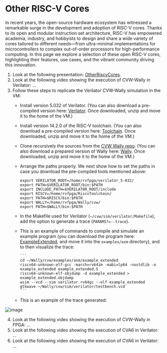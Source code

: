 # Other RISC-V Cores

In recent years, the open-source hardware ecosystem has witnessed a remarkable surge in the development and adoption of RISC-V cores. Thanks to its open and modular instruction set architecture, RISC-V has empowered academia, industry, and hobbyists to design and share a wide variety of cores tailored to different needs—from ultra-minimal implementations for microcontrollers to complex out-of-order processors for high-performance computing. In this page we explore a selection of these open RISC-V cores, highlighting their features, use cases, and the vibrant community driving this innovation.

1. Look at the following presentation: [OtherRiscvCores](https://drive.google.com/file/d/1N_pWZ8oRKA0aUdZg2EKY66rlhnqzTMtF/view?usp=sharing).
2. Look at the following video showing the execution of CVW-Wally in Verilator: ...
3. Follow these steps to replicate the Verilator CVW-Wally simulation in the VM:
    * Install version 5.032 of Verilator. (You can also download a pre-compiled version here: [Verilator](https://ucomplutense-my.sharepoint.com/:u:/g/personal/dani02_ucm_es/EQpVNYBVJU1Loxn6iQGpHOABhR8v2-vyy88wdoDhW6lK6w?e=EnotZD). Once downloaded, unzip and move it to the home of the VM.)
    * Install version 14.2.0 of the RISC-V toolchain. (You can also download a pre-compiled version here: [Toolchain](https://ucomplutense-my.sharepoint.com/:u:/g/personal/dani02_ucm_es/EQpVNYBVJU1Loxn6iQGpHOABhR8v2-vyy88wdoDhW6lK6w?e=EnotZD). Once downloaded, unzip and move it to the home of the VM.)
    * Clone recursively the sources from the [CVW Wally repo](https://github.com/openhwgroup/cvw). (You can also download a prepared version of Wally here: [Wally](https://ucomplutense-my.sharepoint.com/:u:/g/personal/dani02_ucm_es/EYY6Vou-SONEj9FqHHnBZ44BT5nQaA02E27KNKz-nXCeKg?e=5lOg5A). Once downloaded, unzip and move it to the home of the VM.)
    * Arrange the paths properly. We next show how to set the paths in case you download the pre-compiled tools mentioned above:

       ```
       export VERILATOR_ROOT=/home/rvfpga/verilator_5-032/
       export PATH=$VERILATOR_ROOT/bin:$PATH
       export INCLUDE_PATH=$VERILATOR_ROOT/include
       export RISCV=/home/rvfpga/RiscvToolchain/
       export PATH=$RISCV/bin:$PATH
       export WALLY=/home/rvfpga/Wally/cvw/
       export PATH=$WALLY/bin:$PATH
       ```

    * In the Makefile used for Verilator (```~/cvw/sim/verilator/Makefile```), add the option to generate a trace (```PARAMS?=--trace```).
    * This is an example of commands to compile and simulate an example program (you can download the program here: [ExampleExtended](https://drive.google.com/file/d/1Uw06q4ee5MpxFQbyur60pgeGmBbOzFaC/view?usp=sharing), and move it into the ```examples/asm``` directory), and to then visualize the trace:

          ```
          cd ~/Wally/cvw/examples/asm/example_extended
          riscv64-unknown-elf-gcc -march=rv64im -mabi=lp64 -nostdlib -o example_extended example_extended.S
          riscv64-unknown-elf-objdump -d example_extended > example_extended.objdump
          wsim --vcd --sim verilator rv64gc --elf example_extended
          gtkwave ~/Wally/cvw/sim/verilator/testbench.vcd
          ```

    * This is an example of the trace generated:

![image](https://github.com/user-attachments/assets/51e0e026-6e9b-4f45-82dd-fb757ba7f505)
    

4. Look at the following video showing the execution of CVW-Wally in FPGA: ...
5. Look at the following video showing the execution of CVA6 in Verilator: ...
6. Look at the following video showing the execution of CVA6 in Verilator: ...
